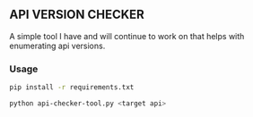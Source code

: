 ## API VERSION CHECKER

A simple tool I have and will continue to work on that helps with enumerating api versions.

### Usage

```sh
pip install -r requirements.txt
```

```sh
python api-checker-tool.py <target api>
```
